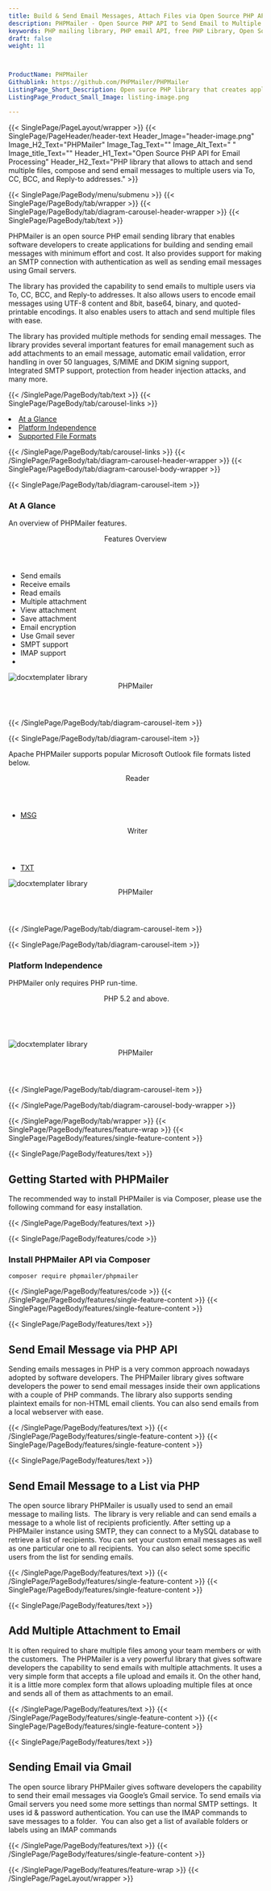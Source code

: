 ```yaml
---
title: Build & Send Email Messages, Attach Files via Open Source PHP APIs
description: PHPMailer - Open Source PHP API to Send Email to Multiple users via To, CC, BCC & Reply-to addresses. Make SMTP Connection & send email messages via Gmail sever.
keywords: PHP mailing library, PHP email API, free PHP Library, Open Source email Library, PHP PST programming, PHP EML, java Outlook MSG, Add Attachments to Email, PHP eml library, create  MSG email, Extract email messages, PHP outlook, PHP PST development, Conversion b/t MimeMessage, Conversion b/t EML and Outlook MSG
draft: false
weight: 11



ProductName: PHPMailer 
Githublink: https://github.com/PHPMailer/PHPMailer
ListingPage_Short_Description: Open surce PHP library that creates application for building and sending email messages with minimum effort and cost.
ListingPage_Product_Small_Image: listing-image.png 

---
```


{{< SinglePage/PageLayout/wrapper >}}
{{< SinglePage/PageHeader/header-text
Header_Image="header-image.png"
Image_H2_Text="PHPMailer"
Image_Tag_Text=""
Image_Alt_Text=" "
Image_title_Text=""
Header_H1_Text="Open Source PHP API for Email Processing"
Header_H2_Text="PHP library that allows to attach and send multiple files, compose and send email messages to multiple users via To, CC, BCC, and Reply-to addresses." >}}

{{< SinglePage/PageBody/menu/submenu >}}
{{< SinglePage/PageBody/tab/wrapper >}}
{{< SinglePage/PageBody/tab/diagram-carousel-header-wrapper >}}
{{< SinglePage/PageBody/tab/text >}}



<p>PHPMailer is an open source PHP email sending library that enables software developers to create applications for building and sending email messages with minimum effort and cost. It also provides support for making an SMTP connection with authentication as well as sending email messages using Gmail servers.</p>
<p>The library has provided the capability to send emails to multiple users via To, CC, BCC, and Reply-to addresses. It also allows users to encode email messages using UTF-8 content and 8bit, base64, binary, and quoted-printable encodings. It also enables users to attach and send multiple files with ease. </p>
<p>The library has provided multiple methods for sending email messages. The library provides several important features for email management such as add attachments to an email message, automatic email validation, error handling in over 50 languages, S/MIME and DKIM signing support, Integrated SMTP support, protection from header injection attacks, and many more.</p>

{{< /SinglePage/PageBody/tab/text >}}
{{< SinglePage/PageBody/tab/carousel-links >}}

<li data-target="#diagramcarousel" data-slide-to="0"><a href="#">At a Glance</a></li>
<li data-target="#diagramcarousel" data-slide-to="2"><a href="#">Platform Independence</a></li>
<li data-target="#diagramcarousel" data-slide-to="1"><a class="activetab" href="#">Supported File Formats</a></li>


{{< /SinglePage/PageBody/tab/carousel-links >}}
{{< /SinglePage/PageBody/tab/diagram-carousel-header-wrapper >}}
{{< SinglePage/PageBody/tab/diagram-carousel-body-wrapper >}}

{{< SinglePage/PageBody/tab/diagram-carousel-item >}}
<h3>At A Glance</h3>
<p>An overview of PHPMailer features.</p>
<div class="diagram1 d1-poi">
<div class="d1-row">
<div class="d1-col d1-right"><header>Features Overview</header>
<ul>
<li>Send emails</li>
<li>Receive emails</li>
<li>Read emails</li>
<li>Multiple attachment</li>
<li>View attachment</li>
<li>Save attachment</li>
<li>Email encryption</li>
<li>Use Gmail sever</li>
<li>SMPT support</li>
<li>IMAP support</li>
<li>
</ul>
</div>
</div>
<div class="d1-logo"><img class="bg-lite" src='listing-image.png' alt="docxtemplater library "><header>PHPMailer</header><footer><small></small></footer></div>
<!--/logo--></div>
<!--/diagram1-->
{{< /SinglePage/PageBody/tab/diagram-carousel-item >}}

{{< SinglePage/PageBody/tab/diagram-carousel-item >}}
<p>Apache PHPMailer supports popular Microsoft Outlook file formats listed below.</p>
<div class="diagram1 d2  d1-poi">
<div class="d1-row">
<div class="d1-col d1-left"><header><i class="fa fa-arrows-v "> </i> Reader</header>
<ul>
<li><a href="https://docs.fileformat.com/email/msg/">MSG</a></li>
</ul>
</div>
<!--/left-->
<div class="d1-col d1-right"><header><i class="fa  fa-long-arrow-down"> </i> Writer</header>
<ul>
<li><a href="https://docs.fileformat.com/word-processing/txt/">TXT</a></li>
</ul>
</div>
<!--/right--></div>
<!--/row-->
<div class="d1-logo"><img class="bg-lite" src='listing-image.png' alt="docxtemplater library "><header>PHPMailer</header><footer><small></small></footer></div>
<!--/logo--></div>
<!--/diagram2-->
{{< /SinglePage/PageBody/tab/diagram-carousel-item >}}

{{< SinglePage/PageBody/tab/diagram-carousel-item >}}
<h3>Platform Independence</h3>
<p>PHPMailer only requires PHP run-time.</p>
<div class="diagram1 d1-poi">
<div class="d1-row">
<div class="d1-col d1-left"><header><i class="fa fa-cubes"> </i>PHP 5.2 and above.</header></div>
<!--/left-->
<div class="d1-col d1-right"> </div>
<!--/right--></div>
<!--/row-->
<div class="d1-logo"><img class="bg-lite" src='listing-image.png' alt="docxtemplater library "><header>PHPMailer</header><footer><small></small></footer></div>
<!--/logo--></div>
<!--/diagram2 -->
{{< /SinglePage/PageBody/tab/diagram-carousel-item >}}

{{< /SinglePage/PageBody/tab/diagram-carousel-body-wrapper >}}

{{< /SinglePage/PageBody/tab/wrapper >}}
{{< SinglePage/PageBody/features/feature-wrap >}}
{{< SinglePage/PageBody/features/single-feature-content >}}

{{< SinglePage/PageBody/features/text >}}
<h2 class="h2title">Getting Started with PHPMailer</h2>
<p>The recommended way to install PHPMailer is via Composer, please use the following command for easy installation.</p>
{{< /SinglePage/PageBody/features/text >}}

{{< SinglePage/PageBody/features/code >}}
<h3>Install PHPMailer API via Composer </h3>
<pre><code class="html">composer require phpmailer/phpmailer <br></code></pre>

{{< /SinglePage/PageBody/features/code >}}
{{< /SinglePage/PageBody/features/single-feature-content >}}
{{< SinglePage/PageBody/features/single-feature-content >}}

{{< SinglePage/PageBody/features/text >}}
<h2 class="h2title">Send Email Message via PHP API</h2>
<p>Sending emails messages in PHP is a very common approach nowadays adopted by software developers. The PHPMailer library gives software developers the power to send email messages inside their own applications with a couple of PHP commands. The library also supports sending plaintext emails for non-HTML email clients. You can also send emails from a local webserver with ease.</p>

{{< /SinglePage/PageBody/features/text >}}
{{< /SinglePage/PageBody/features/single-feature-content >}}
{{< SinglePage/PageBody/features/single-feature-content >}}

{{< SinglePage/PageBody/features/text >}}
<h2 class="h2title">Send Email Message to a List via PHP</h2>
<p>The open source library PHPMailer is usually used to send an email message to mailing lists.  The library is very reliable and can send emails a message to a whole list of recipients proficiently. After setting up a PHPMailer instance using SMTP, they can connect to a MySQL database to retrieve a list of recipients. You can set your custom email messages as well as one particular one to all recipients.  You can also select some specific users from the list for sending emails.</p>

{{< /SinglePage/PageBody/features/text >}}
{{< /SinglePage/PageBody/features/single-feature-content >}}
{{< SinglePage/PageBody/features/single-feature-content >}}

{{< SinglePage/PageBody/features/text >}}
<h2 class="h2title">Add Multiple Attachment to Email</h2>
<p>It is often required to share multiple files among your team members or with the customers.  The PHPMailer is a very powerful library that gives software developers the capability to send emails with multiple attachments. It uses a very simple form that accepts a file upload and emails it. On the other hand, it is a little more complex form that allows uploading multiple files at once and sends all of them as attachments to an email.</p>

{{< /SinglePage/PageBody/features/text >}}
{{< /SinglePage/PageBody/features/single-feature-content >}}
{{< SinglePage/PageBody/features/single-feature-content >}}

{{< SinglePage/PageBody/features/text >}}
<h2 class="h2title">Sending Email via Gmail</h2>
<p>The open source library PHPMailer gives software developers the capability to send their email messages via Google’s Gmail service. To send emails via Gmail servers you need some more settings than normal SMTP settings.  It uses id & password authentication. You can use the IMAP commands to save messages to a folder.  You can also get a list of available folders or labels using an IMAP commands</p>

{{< /SinglePage/PageBody/features/text >}}
{{< /SinglePage/PageBody/features/single-feature-content >}}

{{< /SinglePage/PageBody/features/feature-wrap >}}
{{< /SinglePage/PageLayout/wrapper >}}